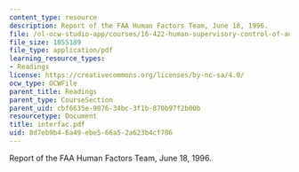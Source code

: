 ```yaml
---
content_type: resource
description: Report of the FAA Human Factors Team, June 18, 1996.
file: /ol-ocw-studio-app/courses/16-422-human-supervisory-control-of-automated-systems-spring-2004/8d7eb9b46a49ebe566a52a623b4cf786_interfac.pdf
file_size: 1055189
file_type: application/pdf
learning_resource_types:
- Readings
license: https://creativecommons.org/licenses/by-nc-sa/4.0/
ocw_type: OCWFile
parent_title: Readings
parent_type: CourseSection
parent_uid: cbf6635e-9076-34bc-3f1b-870b97f2b00b
resourcetype: Document
title: interfac.pdf
uid: 8d7eb9b4-6a49-ebe5-66a5-2a623b4cf786
---
```

Report of the FAA Human Factors Team, June 18, 1996.